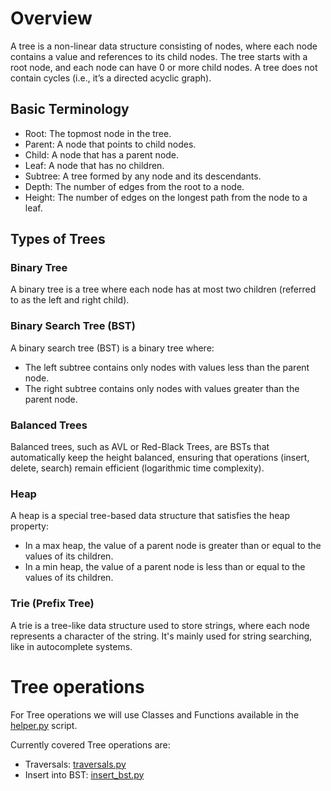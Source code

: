 # Overview

A tree is a non-linear data structure consisting of nodes, where each node contains a value and references to its child nodes. The tree starts with a root node, and each node can have 0 or more child nodes. A tree does not contain cycles (i.e., it’s a directed acyclic graph).

## Basic Terminology

* Root: The topmost node in the tree.
* Parent: A node that points to child nodes.
* Child: A node that has a parent node.
* Leaf: A node that has no children.
* Subtree: A tree formed by any node and its descendants.
* Depth: The number of edges from the root to a node.
* Height: The number of edges on the longest path from the node to a leaf.

## Types of Trees

### Binary Tree
A binary tree is a tree where each node has at most two children (referred to as the left and right child).

### Binary Search Tree (BST)
A binary search tree (BST) is a binary tree where:

* The left subtree contains only nodes with values less than the parent node.
* The right subtree contains only nodes with values greater than the parent node.

### Balanced Trees
Balanced trees, such as AVL or Red-Black Trees, are BSTs that automatically keep the height balanced, ensuring that operations (insert, delete, search) remain efficient (logarithmic time complexity).

### Heap
A heap is a special tree-based data structure that satisfies the heap property:

* In a max heap, the value of a parent node is greater than or equal to the values of its children.
* In a min heap, the value of a parent node is less than or equal to the values of its children.

###  Trie (Prefix Tree)
A trie is a tree-like data structure used to store strings, where each node represents a character of the string. It's mainly used for string searching, like in autocomplete systems.

# Tree operations

For Tree operations we will use Classes and Functions available in the [helper.py](/trees/helper.py) script.

Currently covered Tree operations are:
* Traversals: [traversals.py](/trees/traversals.py)
* Insert into BST: [insert_bst.py](/trees/insert_bst.py)